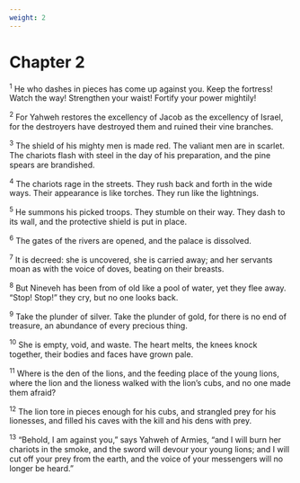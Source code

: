 ```yaml
---
weight: 2
---
```


# Chapter 2

<sup>1</sup> He who dashes in pieces has come up against you. Keep the fortress! Watch the way! Strengthen your waist! Fortify your power mightily! 

<sup>2</sup> For Yahweh restores the excellency of Jacob as the excellency of Israel, for the destroyers have destroyed them and ruined their vine branches. 

<sup>3</sup> The shield of his mighty men is made red. The valiant men are in scarlet. The chariots flash with steel in the day of his preparation, and the pine spears are brandished. 

<sup>4</sup> The chariots rage in the streets. They rush back and forth in the wide ways. Their appearance is like torches. They run like the lightnings. 

<sup>5</sup> He summons his picked troops. They stumble on their way. They dash to its wall, and the protective shield is put in place. 

<sup>6</sup> The gates of the rivers are opened, and the palace is dissolved. 

<sup>7</sup> It is decreed: she is uncovered, she is carried away; and her servants moan as with the voice of doves, beating on their breasts. 

<sup>8</sup> But Nineveh has been from of old like a pool of water, yet they flee away. “Stop! Stop!” they cry, but no one looks back. 

<sup>9</sup> Take the plunder of silver. Take the plunder of gold, for there is no end of treasure, an abundance of every precious thing. 

<sup>10</sup> She is empty, void, and waste. The heart melts, the knees knock together, their bodies and faces have grown pale. 

<sup>11</sup> Where is the den of the lions, and the feeding place of the young lions, where the lion and the lioness walked with the lion’s cubs, and no one made them afraid? 

<sup>12</sup> The lion tore in pieces enough for his cubs, and strangled prey for his lionesses, and filled his caves with the kill and his dens with prey. 

<sup>13</sup> “Behold, I am against you,” says Yahweh of Armies, “and I will burn her chariots in the smoke, and the sword will devour your young lions; and I will cut off your prey from the earth, and the voice of your messengers will no longer be heard.” 


